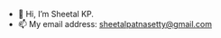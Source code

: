 - 👋 Hi, I’m Sheetal KP. 
- 📫 My email address: sheetalpatnasetty@gmail.com

<!---
Sheetal-Patnasetty/Sheetal-Patnasetty is a ✨ special ✨ repository because its `README.md` (this file) appears on your GitHub profile.
You can click the Preview link to take a look at your changes.
--->
